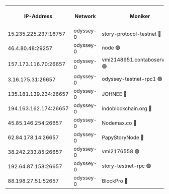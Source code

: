 


<table><tr><th>IP-Address</th><th>Network</th><th>Moniker</th><th>Latest Block Height</th><th>Earliest Block Height</th><th>Catching Up</th><th>Tx Index</th><th>Voting Power</th><th>Version</th><th>Scan Time</th></tr><tr><td>15.235.225.237:16757</td><td>odyssey-0</td><td>story-protocol-testnet 🔴</td><td>2878408</td><td>1</td><td>False</td><td>off</td><td>1913856007</td><td>0.38.12</td><td>2025-03-22T14:28:18.679717758UTC</td></tr><tr><td>46.4.80.48:29257</td><td>odyssey-0</td><td>node 🟢</td><td>2878408</td><td>1</td><td>False</td><td>on</td><td>0</td><td>0.38.12</td><td>2025-03-22T14:28:22.354560544UTC</td></tr><tr><td>157.173.116.70:26657</td><td>odyssey-0</td><td>vmi2148951.contaboserver.net 🟢</td><td>2878408</td><td>1</td><td>False</td><td>off</td><td>0</td><td>0.38.12</td><td>2025-03-22T14:28:27.149158742UTC</td></tr><tr><td>3.16.175.31:26657</td><td>odyssey-0</td><td>odyssey-testnet-rpc1 🟢</td><td>2878408</td><td>1</td><td>False</td><td>off</td><td>0</td><td>0.38.12</td><td>2025-03-22T14:28:32.676418211UTC</td></tr><tr><td>135.181.139.234:26657</td><td>odyssey-0</td><td>JOHNEE 🔴</td><td>2878408</td><td>351001</td><td>False</td><td>on</td><td>1251329000</td><td>0.38.12</td><td>2025-03-22T14:28:30.327257284UTC</td></tr><tr><td>194.163.162.174:26657</td><td>odyssey-0</td><td>indoblockchain.org 🔴</td><td>2878408</td><td>1023001</td><td>False</td><td>off</td><td>1225793583</td><td>0.38.12</td><td>2025-03-22T14:28:17.325052157UTC</td></tr><tr><td>45.85.146.254:26657</td><td>odyssey-0</td><td>Nodemax.co 🔴</td><td>2878408</td><td>1023001</td><td>False</td><td>off</td><td>1958977800</td><td>0.38.12</td><td>2025-03-22T14:28:19.073749212UTC</td></tr><tr><td>62.84.178.14:26657</td><td>odyssey-0</td><td>PapyStoryNode 🔴</td><td>2878408</td><td>1023001</td><td>False</td><td>off</td><td>2104320008</td><td>0.38.12</td><td>2025-03-22T14:28:29.932677442UTC</td></tr><tr><td>38.242.233.85:26657</td><td>odyssey-0</td><td>vmi2176558 🟢</td><td>1977602</td><td>1749001</td><td>False</td><td>off</td><td>0</td><td>0.38.12</td><td>2025-03-22T14:28:29.509780629UTC</td></tr><tr><td>192.64.87.158:26657</td><td>odyssey-0</td><td>story-testnet-rpc 🟢</td><td>2878408</td><td>2068001</td><td>False</td><td>off</td><td>0</td><td>0.38.12</td><td>2025-03-22T14:28:22.016935551UTC</td></tr><tr><td>88.198.27.51:52657</td><td>odyssey-0</td><td>BlockPro 🔴</td><td>2878408</td><td>2474001</td><td>False</td><td>off</td><td>1939456111</td><td>0.38.12</td><td>2025-03-22T14:28:19.325024093UTC</td></tr></table>